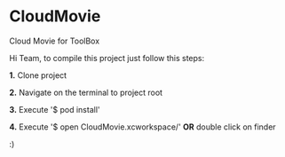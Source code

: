 # CloudMovie
Cloud Movie for ToolBox

Hi Team, to compile this project just follow this steps:

**1.** Clone project

**2.** Navigate on the terminal to project root

**3.** Execute '$ pod install'

**4.** Execute '$ open CloudMovie.xcworkspace/' **OR** double click on finder

:)
